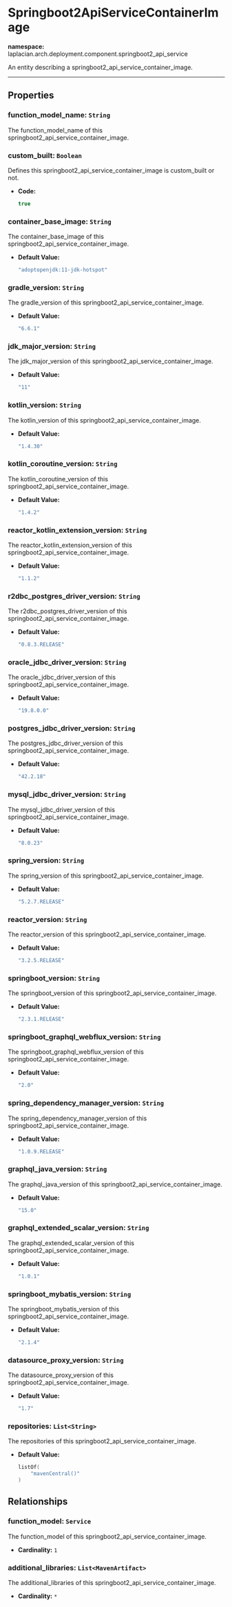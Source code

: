 

# **Springboot2ApiServiceContainerImage**
**namespace:** laplacian.arch.deployment.component.springboot2_api_service

An entity describing a springboot2_api_service_container_image.



---

## Properties

### function_model_name: `String`
The function_model_name of this springboot2_api_service_container_image.

### custom_built: `Boolean`
Defines this springboot2_api_service_container_image is custom_built or not.
- **Code:**
  ```kotlin
  true
  ```

### container_base_image: `String`
The container_base_image of this springboot2_api_service_container_image.
- **Default Value:**
  ```kotlin
  "adoptopenjdk:11-jdk-hotspot"
  ```

### gradle_version: `String`
The gradle_version of this springboot2_api_service_container_image.
- **Default Value:**
  ```kotlin
  "6.6.1"
  ```

### jdk_major_version: `String`
The jdk_major_version of this springboot2_api_service_container_image.
- **Default Value:**
  ```kotlin
  "11"
  ```

### kotlin_version: `String`
The kotlin_version of this springboot2_api_service_container_image.
- **Default Value:**
  ```kotlin
  "1.4.30"
  ```

### kotlin_coroutine_version: `String`
The kotlin_coroutine_version of this springboot2_api_service_container_image.
- **Default Value:**
  ```kotlin
  "1.4.2"
  ```

### reactor_kotlin_extension_version: `String`
The reactor_kotlin_extension_version of this springboot2_api_service_container_image.
- **Default Value:**
  ```kotlin
  "1.1.2"
  ```

### r2dbc_postgres_driver_version: `String`
The r2dbc_postgres_driver_version of this springboot2_api_service_container_image.
- **Default Value:**
  ```kotlin
  "0.8.3.RELEASE"
  ```

### oracle_jdbc_driver_version: `String`
The oracle_jdbc_driver_version of this springboot2_api_service_container_image.
- **Default Value:**
  ```kotlin
  "19.8.0.0"
  ```

### postgres_jdbc_driver_version: `String`
The postgres_jdbc_driver_version of this springboot2_api_service_container_image.
- **Default Value:**
  ```kotlin
  "42.2.18"
  ```

### mysql_jdbc_driver_version: `String`
The mysql_jdbc_driver_version of this springboot2_api_service_container_image.
- **Default Value:**
  ```kotlin
  "8.0.23"
  ```

### spring_version: `String`
The spring_version of this springboot2_api_service_container_image.
- **Default Value:**
  ```kotlin
  "5.2.7.RELEASE"
  ```

### reactor_version: `String`
The reactor_version of this springboot2_api_service_container_image.
- **Default Value:**
  ```kotlin
  "3.2.5.RELEASE"
  ```

### springboot_version: `String`
The springboot_version of this springboot2_api_service_container_image.
- **Default Value:**
  ```kotlin
  "2.3.1.RELEASE"
  ```

### springboot_graphql_webflux_version: `String`
The springboot_graphql_webflux_version of this springboot2_api_service_container_image.
- **Default Value:**
  ```kotlin
  "2.0"
  ```

### spring_dependency_manager_version: `String`
The spring_dependency_manager_version of this springboot2_api_service_container_image.
- **Default Value:**
  ```kotlin
  "1.0.9.RELEASE"
  ```

### graphql_java_version: `String`
The graphql_java_version of this springboot2_api_service_container_image.
- **Default Value:**
  ```kotlin
  "15.0"
  ```

### graphql_extended_scalar_version: `String`
The graphql_extended_scalar_version of this springboot2_api_service_container_image.
- **Default Value:**
  ```kotlin
  "1.0.1"
  ```

### springboot_mybatis_version: `String`
The springboot_mybatis_version of this springboot2_api_service_container_image.
- **Default Value:**
  ```kotlin
  "2.1.4"
  ```

### datasource_proxy_version: `String`
The datasource_proxy_version of this springboot2_api_service_container_image.
- **Default Value:**
  ```kotlin
  "1.7"
  ```

### repositories: `List<String>`
The repositories of this springboot2_api_service_container_image.
- **Default Value:**
  ```kotlin
  listOf(
      "mavenCentral()"
  )
  ```

## Relationships

### function_model: `Service`
The function_model of this springboot2_api_service_container_image.
- **Cardinality:** `1`

### additional_libraries: `List<MavenArtifact>`
The additional_libraries of this springboot2_api_service_container_image.
- **Cardinality:** `*`

